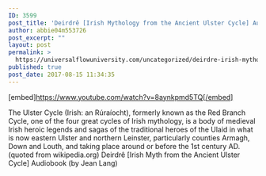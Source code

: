```yaml
---
ID: 3599
post_title: 'Deirdrê [Irish Mythology from the Ancient Ulster Cycle] Audiobook'
author: abbie04m553726
post_excerpt: ""
layout: post
permalink: >
  https://universalflowuniversity.com/uncategorized/deirdre-irish-mythology-from-the-ancient-ulster-cycle-audiobook/
published: true
post_date: 2017-08-15 11:34:35
---
```

[embed]https://www.youtube.com/watch?v=8aynkpmd5TQ[/embed]<br>
<p>The Ulster Cycle (Irish: an Rúraíocht), formerly known as the Red Branch Cycle, one of the four great cycles of Irish mythology, is a body of medieval Irish heroic legends and sagas of the traditional heroes of the Ulaid in what is now eastern Ulster and northern Leinster, particularly counties Armagh, Down and Louth, and taking place around or before the 1st century AD. (quoted from wikipedia.org)
Deirdrê [Irish Myth from the Ancient Ulster Cycle] Audiobook (by Jean Lang)</p>
